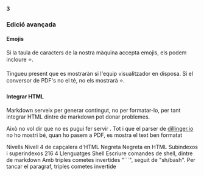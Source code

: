 #### 3
### Edició avançada

#### Emojis

Si la taula de caracters de la nostra màquina accepta emojis, els podem incloure :star:.

Tingueu present que es mostraràn si l'equip visualitzador en disposa. Si el conversor
de PDF's no el té, no els mostrarà :star:.

#### Integrar HTML

Markdown serveix per generar contingut, no per formatar-lo, per tant integrar HTML
dintre de markdown pot donar problemes.

Això no vol dir que no es pugui fer servir . Tot i que el parser de [dillinger.io](https://dillinger.io/) no ho
mostri bé, quan ho pasem a PDF, es mostra el text ben formatat



Nivells
Nivell 4 de capçalera d'HTML
Negreta Negreta en HTML
Subindexos i superindexos 216
4
Llenguatges
Shell
Escriure comandes de shell, dintre de markdown
Amb triples cometes invertides "```", seguit de "sh/bash". Per tancar el paragraf,
triples cometes invertide
